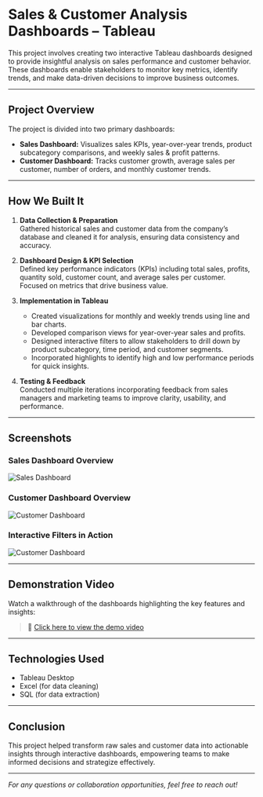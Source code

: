 # Sales & Customer Analysis Dashboards – Tableau

This project involves creating two interactive Tableau dashboards designed to provide insightful analysis on sales performance and customer behavior. These dashboards enable stakeholders to monitor key metrics, identify trends, and make data-driven decisions to improve business outcomes.

---

## Project Overview

The project is divided into two primary dashboards:

- **Sales Dashboard:** Visualizes sales KPIs, year-over-year trends, product subcategory comparisons, and weekly sales & profit patterns.
- **Customer Dashboard:** Tracks customer growth, average sales per customer, number of orders, and monthly customer trends.

---

## How We Built It

1. **Data Collection & Preparation**  
   Gathered historical sales and customer data from the company’s database and cleaned it for analysis, ensuring data consistency and accuracy.

2. **Dashboard Design & KPI Selection**  
   Defined key performance indicators (KPIs) including total sales, profits, quantity sold, customer count, and average sales per customer. Focused on metrics that drive business value.

3. **Implementation in Tableau**  
   - Created visualizations for monthly and weekly trends using line and bar charts.  
   - Developed comparison views for year-over-year sales and profits.  
   - Designed interactive filters to allow stakeholders to drill down by product subcategory, time period, and customer segments.  
   - Incorporated highlights to identify high and low performance periods for quick insights.

4. **Testing & Feedback**  
   Conducted multiple iterations incorporating feedback from sales managers and marketing teams to improve clarity, usability, and performance.

---

## Screenshots

### Sales Dashboard Overview  
![Sales Dashboard](https://raw.github.com/Adityaxrana/Tableau--Sales_Customer_Analysis/main/media/first.jpg)

### Customer Dashboard Overview  
![Customer Dashboard](https://raw.github.com/Adityaxrana/Tableau--Sales_Customer_Analysis/main/media/Second.jpg)

### Interactive Filters in Action  
![Customer Dashboard](https://raw.github.com/Adityaxrana/Tableau--Sales_Customer_Analysis/main/media/Third.jpg)

---

## Demonstration Video

Watch a walkthrough of the dashboards highlighting the key features and insights:

> 🔗 [Click here to view the demo video](https://raw.github.com/Adityaxrana/Tableau--Sales_Customer_Analysis/main/media/video.mov)

---

## Technologies Used

- Tableau Desktop  
- Excel (for data cleaning)  
- SQL (for data extraction)

---

## Conclusion

This project helped transform raw sales and customer data into actionable insights through interactive dashboards, empowering teams to make informed decisions and strategize effectively.

---

*For any questions or collaboration opportunities, feel free to reach out!*


